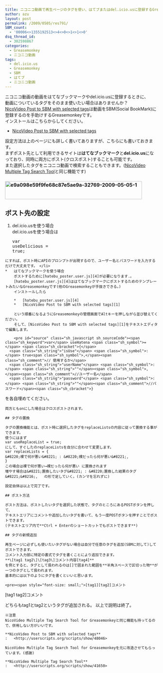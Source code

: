 ```yaml
---
title: ニコニコ動画で再生ページのタグを使い、はてブまたはdel.icio.usに登録するGreasemonkey
author: azu
layout: post
permalink: /2009/0505/res791/
SBM_count:
  - '00006<>1355192513<>4<>0<>1<>1<>0'
dsq_thread_id:
  - 302598867
categories:
  - Greasemonkey
  - ニコニコ動画
tags:
  - del.icio.us
  - Greasemonkey
  - SBM
  - はてブ
  - ニコニコ動画
---
```

ニコニコ動画の動画をはてなブックマークやdel.icio.usに登録するときに、  
動画についているタグをそのまま使いたい場合はありませんか？  
[NicoVideo Post to SBM with selected tags][1]は動画をSBM(Social BookMark)に登録するのを手助けするGreasemonkeyです。  
インストールはこちらからしてください。

*   [NicoVideo Post to SBM with selected tags][1]

設定方法は上のページにも詳しく書いてありますが、こちらにも書いておきます。  
まずポスト先として利用できるサイトは**はてなブックマーク**と**del.icio.us**になっており、同時に両方にポスト(クロスポスト)することも可能です。  
また選択したタグをニコニコ動画で検索することもできます。([NicoVideo Multiple Tag Search Tool][2]と同じ機能です)

### [<img class="aligncenter size-full wp-image-794" title="e9a098e59f9fe68c87e5ae9a-32769-2009-05-05-1" src="http://wordpress.local/wp-content/uploads/2009/05/e9a098e59f9fe68c87e5ae9a-32769-2009-05-05-1.png" alt="e9a098e59f9fe68c87e5ae9a-32769-2009-05-05-1" width="451" height="59" />][3]  


## ポスト先の設定<br class="spacer_" />

1.  del.icio.usを使う場合  
    del.icio.usを使う場合は</p> <pre id="source" class="sh_javascript sh_sourceCode"><span class="sh_keyword">var</span> useDelicious <span class="sh_symbol">=</span> <span class="sh_keyword">true</span><span class="sh_symbol">;

</span></pre>
    
    にすれば、ポスト時にAPIのプロンプトが出現するので、ユーザー名とパスワードを入力するだけで大丈夫です。 </li> 
    *   はてなブックマークを使う場合 
        ポストするために[hatebu_poster.user.js][4]が必要になります.。  
        [hatebu_poster.user.js][4]ははてなブックマークにポストするためのテンプレートみたいなGreasemonkeyです(他のGreasemonkeyが手抜きできる。)  
        インストールしたら
        
        *   [hatebu_poster.user.js][4]
        *   [NicoVideo Post to SBM with selected tags][1]
        
        という順番になるようにGreasemonkeyの管理画面でAltキーを押しながら並び替えてください。  
        そして、[NicoVideo Post to SBM with selected tags][1]をテキストエディタで編集します。
        
        <pre id="source" class="sh_javascript sh_sourceCode"><span class="sh_keyword">var</span> useHatena <span class="sh_symbol">=</span> <span class="sh_cbracket">{</span>
      <span class="sh_string">"isUse"</span> <span class="sh_symbol">:</span> true<span class="sh_symbol">,</span><span class="sh_comment">// 使用するか</span>
      <span class="sh_string">"userName"</span> <span class="sh_symbol">:</span> <span class="sh_string">""</span><span class="sh_symbol">,</span><span class="sh_comment">//ユーザー名</span>
      <span class="sh_string">"password"</span> <span class="sh_symbol">:</span> <span class="sh_string">""</span><span class="sh_comment">//パスワード</span><span class="sh_cbracket">}
 を各自埋めてください。 
</span></pre></ol> 
    
    両方ともonにした場合はクロスポストされます。
    
    ## タグの置換
    
    タグの置換機能とは、ポスト時に選択したタグをreplaceListsの内容に従って置換する事ができます。   
    使うにはまず  
    var useReplaceList = true;  
    にして、すぐしたのreplaceListsを自分に合わせて変更します。  
    var replaceLists = {  
    &#8220;裸で何が悪い&#8221; : &#8220;裸だったら何が悪い&#8221;,  
    }  
    この場合は裸で何が悪い→裸だったら何が悪い に置換されます  
    増やす場合は&#8221;置換したいタグ&#8221; : &#8220;置換した結果のタグ&#8221;&#8216;,   の形で足していく。(カンマを忘れずに)
    
    設定自体は以上で完了です。
    
    ## ポスト方法
    
    ポスト方法は、ポストしたいタグを選択した状態で、タグのところにあるPOSTボタンを押して、  
    テキストエリアにコメントや追加したいタグを書いて、もう一度POSTボタンを押すことでポストできます。  
    (テキストエリア内で**Ctrl + Enterのショートカットでもポストできます**)
    
    ## タグの新規追加
    
    再生ページに必ずしも使いたいタグがない場合は自分で任意のタグを追加(SBMに対して)してポストできます。  
    コメント入力部に特定の書式でタグを書くことにより追加できます。  
    **\[tag1 tag2\]\[tag3\]コメント内容[tag4]**   
    を例とすると、タグとして扱われるのは[]で囲まれた範囲を**半角スペースで区切った物**が一つのタグとして扱われます。  
    基本的には以下のようにタグを書くといいと思います。
    
    <pre><span style="font-size: small;">[tag1][tag2]コメント
[tag1 tag2]コメント

</span>どちらもtag1とtag2というタグが追加される。
以上で説明は終了。
</pre>
    
    ※注意   
    NicoVideo Multiple Tag Search Tool for Greasemonkeyと同じ機能も持ってるので、併用しない方がいいです。
    
    **NicoVideo Post to SBM with selected tags**
    :   <http://userscripts.org/scripts/show/48046>
    
    NicoVideo Multiple Tag Search Tool for Greasemonkeyを元に改造させてもらっています。(感謝)
    
    **NicoVideo Multiple Tag Search Tool**
    :   <http://userscripts.org/scripts/show/41650>

 [1]: http://userscripts.org/scripts/show/48046
 [2]: http://userscripts.org/scripts/show/41650
 [3]: http://wordpress.local/wp-content/uploads/2009/05/e9a098e59f9fe68c87e5ae9a-32769-2009-05-05-1.png
 [4]: http://d.hatena.ne.jp/nastack/20080610/1213100873